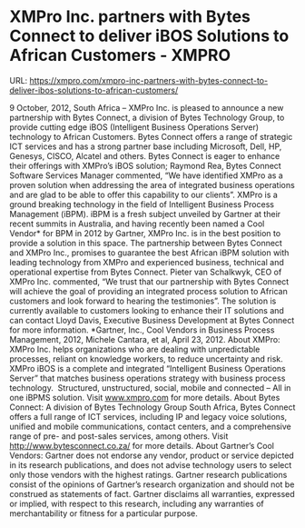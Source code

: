 # XMPro Inc. partners with Bytes Connect to deliver iBOS Solutions to African Customers - XMPRO

URL: https://xmpro.com/xmpro-inc-partners-with-bytes-connect-to-deliver-ibos-solutions-to-african-customers/

9 October, 2012, South Africa – XMPro Inc. is pleased to announce a new partnership with Bytes Connect, a division of Bytes Technology Group, to provide cutting edge iBOS (Intelligent Business Operations Server) technology to African Customers.
Bytes Connect offers a range of strategic ICT services and has a strong partner base including Microsoft, Dell, HP, Genesys, CISCO, Alcatel and others. Bytes Connect is eager to enhance their offerings with XMPro’s iBOS solution; Raymond Rea, Bytes Connect Software Services Manager commented, “We have identified XMPro as a proven solution when addressing the area of integrated business operations and are glad to be able to offer this capability to our clients”.
XMPro is a ground breaking technology in the field of Intelligent Business Process Management (iBPM). iBPM is a fresh subject unveiled by Gartner at their recent summits in Australia, and having recently been named a Cool Vendor* for BPM in 2012 by Gartner, XMPro Inc. is in the best position to provide a solution in this space. The partnership between Bytes Connect and XMPro Inc., promises to guarantee the best African iBPM solution with leading technology from XMPro and experienced business, technical and operational expertise from Bytes Connect. Pieter van Schalkwyk, CEO of XMPro Inc. commented, “We trust that our partnership with Bytes Connect will achieve the goal of providing an integrated process solution to African customers and look forward to hearing the testimonies”. The solution is currently available to customers looking to enhance their IT solutions and can contact Lloyd Davis, Executive Business Development at Bytes Connect for more information.
*Gartner, Inc., Cool Vendors in Business Process Management, 2012, Michele Cantara, et al, April 23, 2012.
About XMPro:
XMPro Inc. helps organizations who are dealing with unpredictable processes, reliant on knowledge workers, to reduce uncertainty and risk. XMPro iBOS is a complete and integrated “Intelligent Business Operations Server” that matches business operations strategy with business process technology.  Structured, unstructured, social, mobile and connected – All in one iBPMS solution. Visit www.xmpro.com for more details.
About Bytes Connect: 
A division of Bytes Technology Group South Africa, Bytes Connect offers a full range of ICT services, including IP and legacy voice solutions, unified and mobile communications, contact centers, and a comprehensive range of pre- and post-sales services, among others. Visit http://www.bytesconnect.co.za/ for more details.
About Gartner’s Cool Vendors: 
Gartner does not endorse any vendor, product or service depicted in its research publications, and does not advise technology users to select only those vendors with the highest ratings. Gartner research publications consist of the opinions of Gartner’s research organization and should not be construed as statements of fact. Gartner disclaims all warranties, expressed or implied, with respect to this research, including any warranties of merchantability or fitness for a particular purpose. 